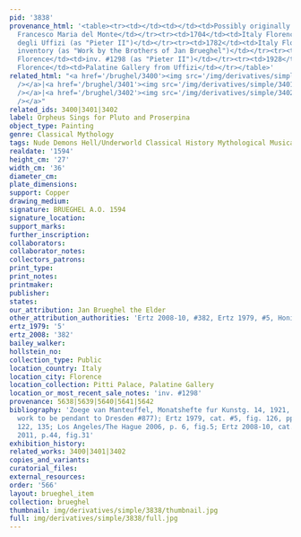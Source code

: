 ```yaml
---
pid: '3838'
provenance_html: '<table><tr><td></td><td></td><td>Possibly originally owned by Cardinal
  Francesco Maria del Monte</td></tr><tr><td>1704</td><td>Italy Florence</td><td>Galleria
  degli Uffizi (as "Pieter II")</td></tr><tr><td>1782</td><td>Italy Florence</td><td>In
  inventory (as "Work by the Brothers of Jan Brueghel")</td></tr><tr><td>1890</td><td>Italy
  Florence</td><td>inv. #1298 (as "Pieter II")</td></tr><tr><td>1928</td><td>Italy
  Florence</td><td>Palatine Gallery from Uffizi</td></tr></table>'
related_html: "<a href='/brughel/3400'><img src='/img/derivatives/simple/3400/thumbnail.jpg'
  /></a>|<a href='/brughel/3401'><img src='/img/derivatives/simple/3401/thumbnail.jpg'
  /></a>|<a href='/brughel/3402'><img src='/img/derivatives/simple/3402/thumbnail.jpg'
  /></a>"
related_ids: 3400|3401|3402
label: Orpheus Sings for Pluto and Proserpina
object_type: Painting
genre: Classical Mythology
tags: Nude Demons Hell/Underworld Classical History Mythological Musical_instruments
realdate: '1594'
height_cm: '27'
width_cm: '36'
diameter_cm: 
plate_dimensions: 
support: Copper
drawing_medium: 
signature: BRUEGHEL A.O. 1594
signature_location: 
support_marks: 
further_inscription: 
collaborators: 
collaborator_notes: 
collectors_patrons: 
print_type: 
print_notes: 
printmaker: 
publisher: 
states: 
our_attribution: Jan Brueghel the Elder
other_attribution_authorities: 'Ertz 2008-10, #382, Ertz 1979, #5, Honig database'
ertz_1979: '5'
ertz_2008: '382'
bailey_walker: 
hollstein_no: 
collection_type: Public
location_country: Italy
location_city: Florence
location_collection: Pitti Palace, Palatine Gallery
location_or_most_recent_sale_notes: 'inv. #1298'
provenance: 5638|5639|5640|5641|5642
bibliography: 'Zoege van Manteuffel, Monatshefte fur Kunstg. 14, 1921, (believed this
  work to be pendant to Dresden #877); Ertz 1979, cat. #5, fig. 126, pp. 90, 104,
  122, 135; Los Angeles/The Hague 2006, p. 6, fig.5; Ertz 2008-10, cat. #382; Jolly
  2011, p.44, fig.31'
exhibition_history: 
related_works: 3400|3401|3402
copies_and_variants: 
curatorial_files: 
external_resources: 
order: '566'
layout: brueghel_item
collection: brueghel
thumbnail: img/derivatives/simple/3838/thumbnail.jpg
full: img/derivatives/simple/3838/full.jpg
---
```

